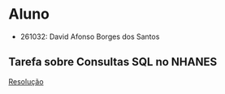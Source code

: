 # Aluno 
 * 261032: David Afonso Borges dos Santos
## Tarefa sobre Consultas SQL no NHANES
[Resolução](https://github.com/deividafonso281/bancodedados/blob/main/lab04/notebook/lab04-sql-advanced.ipynb)

